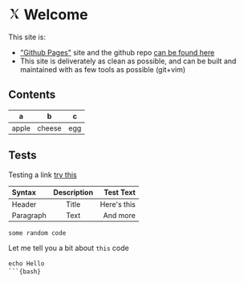 # ![diversemix](./images/diversemix-24.png) Welcome

This site is:
- ["Github Pages"](https://docs.github.com/en/pages) site and the github repo [can be found here]()
- This site is deliverately as clean as possible, and can be built and maintained with as few tools as possible (git+vim)

## Contents

| a | b | c |
|---|---|---|
| apple | cheese | egg |

## Tests
Testing a link [ try this ](./TEST.md)

| Syntax      | Description | Test Text     |
| :---        |    :----:   |          ---: |
| Header      | Title       | Here's this   |
| Paragraph   | Text        | And more      |

```
some random code
```

Let me tell you a bit about `this` code

```
echo Hello
```{bash}
